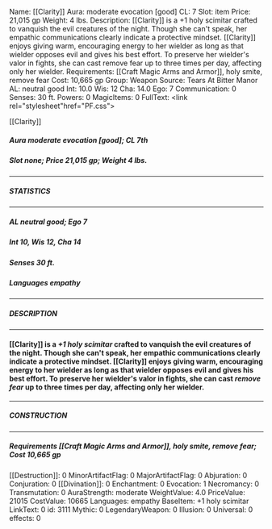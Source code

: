 Name: [[Clarity]]
Aura: moderate evocation [good]
CL: 7
Slot: item
Price: 21,015 gp
Weight: 4 lbs.
Description: [[Clarity]] is a +1 holy scimitar crafted to vanquish the evil creatures of the night. Though she can't speak, her empathic communications clearly indicate a protective mindset. [[Clarity]] enjoys giving warm, encouraging energy to her wielder as long as that wielder opposes evil and gives his best effort. To preserve her wielder's valor in fights, she can cast remove fear up to three times per day, affecting only her wielder.
Requirements: [[Craft Magic Arms and Armor]], holy smite, remove fear
Cost: 10,665 gp
Group: Weapon
Source: Tears At Bitter Manor
AL: neutral good
Int: 10.0
Wis: 12
Cha: 14.0
Ego: 7
Communication: 0
Senses: 30 ft.
Powers: 0
MagicItems: 0
FullText: <link rel="stylesheet"href="PF.css"><div class="heading"><p class="alignleft">[[Clarity]]</p><div style="clear: both;"></div></div><div><h5><b>Aura </b>moderate evocation [good]; <b>CL </b>7th</h5><h5><b>Slot </b>none; <b>Price </b>21,015 gp; <b>Weight </b>4 lbs.</h5></div><hr/><div><h5><b>STATISTICS</b></h5></div><hr/><div><h5><b>AL </b>neutral good; <b>Ego </b>7</h5><h5><b>Int </b>10, <b>Wis </b>12, <b>Cha </b>14</h5><h5><b>Senses </b>30 ft.</h5><h5><b>Languages </b>empathy</h5></div><hr/><div><h5><b>DESCRIPTION</b></h5></div><hr/><div><h4><p>[[Clarity]] is a <i>+1 holy scimitar</i> crafted to vanquish the evil creatures of the night. Though she can't speak, her empathic communications clearly indicate a protective mindset. [[Clarity]] enjoys giving warm, encouraging energy to her wielder as long as that wielder opposes evil and gives his best effort. To preserve her wielder's valor in fights, she can cast <i>remove fear</i> up to three times per day, affecting only her wielder.</p></h4></div><hr/><div><h5><b>CONSTRUCTION</b></h5></div><hr/><div><h5><b>Requirements </b>[[Craft Magic Arms and Armor]], <i>holy smite</i>, <i>remove fear</i>; <b>Cost </b>10,665 gp</h5></div>
[[Destruction]]: 0
MinorArtifactFlag: 0
MajorArtifactFlag: 0
Abjuration: 0
Conjuration: 0
[[Divination]]: 0
Enchantment: 0
Evocation: 1
Necromancy: 0
Transmutation: 0
AuraStrength: moderate
WeightValue: 4.0
PriceValue: 21015
CostValue: 10665
Languages: empathy
BaseItem: +1 holy scimitar
LinkText: 0
id: 3111
Mythic: 0
LegendaryWeapon: 0
Illusion: 0
Universal: 0
effects: 0
